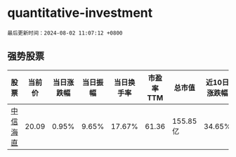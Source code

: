 # quantitative-investment

`最后更新时间：2024-08-02 11:07:12 +0800`

## 强势股票

|股票|当前价|当日涨跌幅|当日振幅|当日换手率|市盈率TTM|总市值|近10日涨跌幅|
|----|----|----|----|----|----|----|----|
|[中信海直](https://xueqiu.com/S/SZ000099)|20.09|0.95%|9.65%|17.67%|61.36|155.85亿|34.65%|
